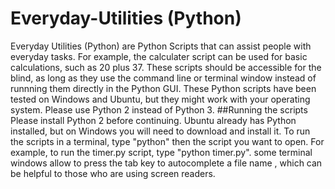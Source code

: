 # Everyday-Utilities (Python)
Everyday Utilities (Python) are Python Scripts that can assist people with everyday tasks. For example, the calculater script can be used for basic calculations, such as 20 plus 37. These scripts should be accessible for the blind, as long as they use the command line or terminal window instead of runnning them directly in the Python GUI. These Python scripts have been tested on Windows and Ubuntu, but they might work with your operating system. Please use Python 2 instead of Python 3. 
##Running the scripts
Please install Python 2 before continuing. Ubuntu already has Python installed, but on Windows you will need to download and install it.
To run the scripts in a terminal, type "python" then the script you want to open. For example, to run the timer.py script, type "python timer.py". some terminal windows allow to press the tab key to autocomplete a file name
, which can be helpful to those who are using screen readers.
